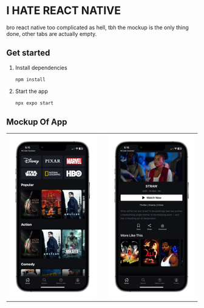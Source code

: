 # I HATE REACT NATIVE

bro react native too complicated as hell, tbh the mockup is the only thing done, other tabs are actually empty.

## Get started

1. Install dependencies

   ```bash
   npm install
   ```

2. Start the app

   ```bash
   npx expo start
   ```

## Mockup Of App
<table>
  <tr>
    <td style="padding-right: 24px;">
      <img src="mockups/2.png" width="300"/>
    </td>
    <td>
      <img src="mockups/1.png" width="300"/>
    </td>
  </tr>
</table>
